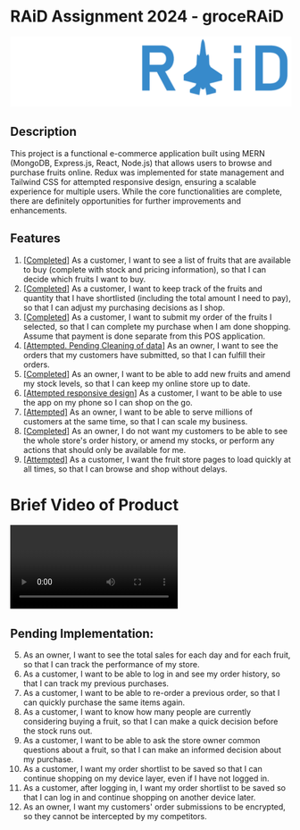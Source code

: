 # RAiD Assignment 2024 - groceRAiD

![groceRAiD Logo](frontend/src/assets/groceraid_logo.png)

## Description

This project is a functional e-commerce application built using MERN (MongoDB, Express.js, React, Node.js) that allows users to browse and purchase fruits online. Redux was implemented for state management and Tailwind CSS for attempted responsive design, ensuring a scalable experience for multiple users. While the core functionalities are complete, there are definitely opportunities for further improvements and enhancements.

## Features

1. <ins>[Completed]</ins> As a customer, I want to see a list of fruits that are available to buy (complete with stock and pricing information), so that I can decide which fruits I want to buy.
2. <ins>[Completed]</ins> As a customer, I want to keep track of the fruits and quantity that I have shortlisted (including the total amount I need to pay), so that I can adjust my purchasing decisions as I shop.
3. <ins>[Completed]</ins> As a customer, I want to submit my order of the fruits I selected, so that I can complete my purchase when I am done shopping. Assume that payment is done separate from this POS application.
4. <ins>[Attempted. Pending Cleaning of data]</ins> As an owner, I want to see the orders that my customers have submitted, so that I can fulfill their orders.
6. <ins>[Completed]</ins> As an owner, I want to be able to add new fruits and amend my stock levels, so that I can keep my online store up to date.
11. <ins>[Attempted responsive design]</ins> As a customer, I want to be able to use the app on my phone so I can shop on the go.
14. <ins>[Attempted]</ins> As an owner, I want to be able to serve millions of customers at the same time, so that I can scale my business.
15. <ins>[Completed]</ins> As an owner, I do not want my customers to be able to see the whole store's order history, or amend my stocks, or perform any actions that should only be available for me.
17. <ins>[Attempted]</ins> As a customer, I want the fruit store pages to load quickly at all times, so that I can browse and shop without delays.


# Brief Video of Product

![README.md](video_of_product.MOV)

## Pending Implementation:

5. As an owner, I want to see the total sales for each day and for each fruit, so that I can track the performance of my store.
7. As a customer, I want to be able to log in and see my order history, so that I can track my previous purchases.
8. As a customer, I want to be able to re-order a previous order, so that I can quickly purchase the same items again.
9. As a customer, I want to know how many people are currently considering buying a fruit, so that I can make a quick decision before the stock runs out.
10. As a customer, I want to be able to ask the store owner common questions about a fruit, so that I can make an informed decision about my purchase.
12. As a customer, I want my order shortlist to be saved so that I can continue shopping on my device layer, even if I have not logged in.
13. As a customer, after logging in, I want my order shortlist to be saved so that I can log in and continue shopping on another device later.
16. As an owner, I want my customers' order submissions to be encrypted, so they cannot be intercepted by my competitors.
